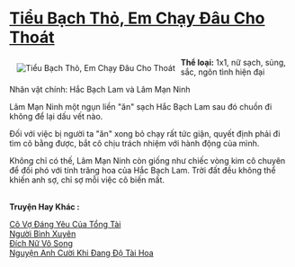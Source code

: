 <a href="https://utruyen.com/tieu-bach-tho-em-chay-dau-cho-thoat/16333/" title="Tiểu Bạch Thỏ, Em Chạy Đâu Cho Thoát"><h1>Tiểu Bạch Thỏ, Em Chạy Đâu Cho Thoát</h1></a><div style="display:table"><img align="right" style="float: left; padding: 10px;" src="https://utruyen.com/images/story/200x260/tieu-bach-tho-em-chay-dau-cho-thoat.jpg" alt="Tiểu Bạch Thỏ, Em Chạy Đâu Cho Thoát"><b>Thể loại:</b> 1x1, nữ sạch, sủng, sắc, ngôn tình hiện đại<p></p>Nhân vật chính: Hắc Bạch Lam và Lâm Mạn Ninh<p></p>Lâm Mạn Ninh một ngụn liền "ăn" sạch Hắc Bạch Lam sau đó chuồn đi không để lại dấu vết nào.<p></p>Đối với việc bị người ta "ăn" xong bỏ chạy rất tức giận, quyết định phải đi tìm cô bằng được, bắt cô chịu trách nhiệm với hành động của mình.<p></p>Không chỉ có thế, Lâm Mạn Ninh còn giống như chiếc vòng kim cô chuyên để đối phó với tính trăng hoa của Hắc Bạch Lam. Trời đất đều không thể khiến anh sợ, chỉ sợ mỗi việc cô biến mất.</div><p><br><b>Truyện Hay Khác :</b></p><a href="https://utruyen.com/co-vo-dang-yeu-cua-tong-tai/17864/" alt="Cô Vợ Đáng Yêu Của Tổng Tài">Cô Vợ Đáng Yêu Của Tổng Tài</a><br/><a href="https://truyenngontinhay.wordpress.com/2019/10/03/nguoi-binh-xuyen/" alt="Người Bình Xuyên">Người Bình Xuyên</a><br/><a href="https://truyenngontinhay.wordpress.com/2019/10/03/dich-nu-vo-song/" alt="Đích Nữ Vô Song">Đích Nữ Vô Song</a><br/><a href="https://truyenngontinhay.wordpress.com/2019/10/03/nguyen-anh-cuoi-khi-dang-do-tai-hoa/" alt="Nguyện Anh Cười Khi Đang Độ Tài Hoa">Nguyện Anh Cười Khi Đang Độ Tài Hoa</a><br/>
